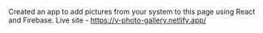 Created an app to add pictures from your system to this page using React and Firebase.
Live site - https://v-photo-gallery.netlify.app/